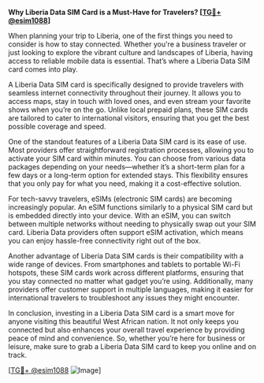 **Why Liberia Data SIM Card is a Must-Have for Travelers? [[TG💪+ @esim1088](https://t.me/s/esim1088)]**

When planning your trip to Liberia, one of the first things you need to consider is how to stay connected. Whether you're a business traveler or just looking to explore the vibrant culture and landscapes of Liberia, having access to reliable mobile data is essential. That’s where a Liberia Data SIM card comes into play.

A Liberia Data SIM card is specifically designed to provide travelers with seamless internet connectivity throughout their journey. It allows you to access maps, stay in touch with loved ones, and even stream your favorite shows when you’re on the go. Unlike local prepaid plans, these SIM cards are tailored to cater to international visitors, ensuring that you get the best possible coverage and speed.

One of the standout features of a Liberia Data SIM card is its ease of use. Most providers offer straightforward registration processes, allowing you to activate your SIM card within minutes. You can choose from various data packages depending on your needs—whether it’s a short-term plan for a few days or a long-term option for extended stays. This flexibility ensures that you only pay for what you need, making it a cost-effective solution.

For tech-savvy travelers, eSIMs (electronic SIM cards) are becoming increasingly popular. An eSIM functions similarly to a physical SIM card but is embedded directly into your device. With an eSIM, you can switch between multiple networks without needing to physically swap out your SIM card. Liberia Data providers often support eSIM activation, which means you can enjoy hassle-free connectivity right out of the box.

Another advantage of Liberia Data SIM cards is their compatibility with a wide range of devices. From smartphones and tablets to portable Wi-Fi hotspots, these SIM cards work across different platforms, ensuring that you stay connected no matter what gadget you’re using. Additionally, many providers offer customer support in multiple languages, making it easier for international travelers to troubleshoot any issues they might encounter.

In conclusion, investing in a Liberia Data SIM card is a smart move for anyone visiting this beautiful West African nation. It not only keeps you connected but also enhances your overall travel experience by providing peace of mind and convenience. So, whether you’re here for business or leisure, make sure to grab a Liberia Data SIM card to keep you online and on track.

[[TG💪+ @esim1088](https://t.me/s/esim1088) ![Image](https://i.postimg.cc/Y0z9fWf4/image.png)]
